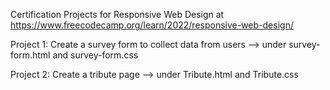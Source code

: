 Certification Projects for Responsive Web Design at https://www.freecodecamp.org/learn/2022/responsive-web-design/

Project 1: Create a survey form to collect data from users --> under survey-form.html and survey-form.css

Project 2: Create a tribute page --> under Tribute.html and Tribute.css
